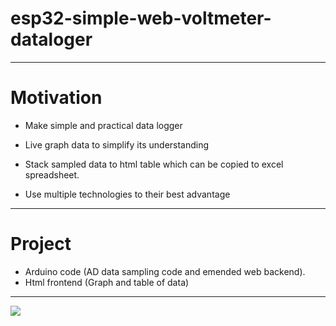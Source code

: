 # esp32-simple-web-voltmeter-dataloger



------



 # Motivation

- Make simple and practical data logger 
- Live graph data to simplify its understanding
- Stack sampled data to html table which can be copied to excel spreadsheet.

- Use multiple technologies to their best advantage

  

------



 #  Project 

- Arduino code (AD data sampling code and emended web backend).
- Html frontend (Graph and table of data)

------

![](https://storage.googleapis.com/my-bucket-permanent/meta/Screenshot%202021-01-18%20120601.jpg)



